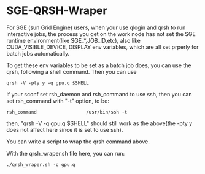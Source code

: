 # SGE-QRSH-Wraper

For SGE (sun Grid Engine) users, when your use qlogin and qrsh to run interactive jobs, 
the process you get on the work node has not set the SGE runtime environment(like SGE_*,JOB_ID,etc), also like 
CUDA_VISIBLE_DEVICE, DISPLAY env variables, which are all set prperly for batch jobs automatically.

To get these env variables to be set as a batch job does, you can use the qrsh, following a shell command.
Then you can use

````text
qrsh -V -pty y -q gpu.q $SHELL
````

If your sconf set rsh_daemon and rsh_command to use ssh, then you can set rsh_command with "-t" option, to be:
````text
rsh_command                  /usr/bin/ssh -t
````

then, "qrsh -V  -q gpu.q $SHELL" should still work as the above(the -pty y does not affect here since it is set to use ssh).

You can write a script to wrap the qrsh command above.

With the qrsh_wraper.sh file here, you can run:
````text
./qrsh_wraper.sh -q gpu.q
````
